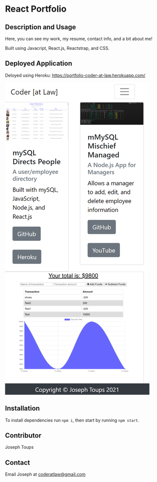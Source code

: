 # React Portfolio 

## Description and Usage
Here, you can see my work, my resume, contact info, and a bit about me!

Built using Javacript, React.js, Reactstrap, and CSS.

## Deployed Application
Deloyed using Heroku: https://portfolio-coder-at-law.herokuapp.com/


![alt text](https://github.com/j-toups/React-Portfolio/blob/main/src/Assets/portfolio_caputre.PNG)



## Installation 
To install dependencies run `npm i`, then start by running `npm start`. 

## Contributor 
Joseph Toups

## Contact
Email Joseph at coderatlaw@gmail.com
